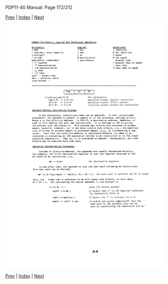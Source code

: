 PDP11-40 Manual: Page 172/212

[Prev](pdp11-40-000171.html) | [Index](index.html) | [Next](pdp11-40-000173.html)

![](pdp11-40-000172.gif)

[Prev](pdp11-40-000171.html) | [Index](index.html) | [Next](pdp11-40-000173.html)


